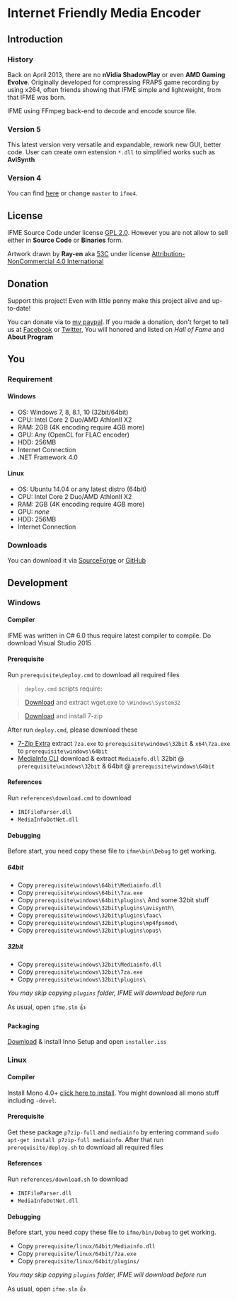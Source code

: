 # Internet Friendly Media Encoder
## Introduction
### History
Back on April 2013, there are no **nVidia ShadowPlay** or even **AMD Gaming Evolve**. Originally developed for compressing FRAPS game recording by using x264, often friends showing that IFME simple and lightweight, from that IFME was born.

IFME using FFmpeg back-end to decode and encode source file.

### Version 5
This latest version very versatile and expandable, rework new GUI, better code. User can create own extension `*.dll` to simplified works such as **AviSynth**

### Version 4
You can find [here](https://github.com/Anime4000/IFME/tree/ifme4) or change `master` to `ifme4`.

## License
IFME Source Code under license [GPL 2.0](http://choosealicense.com/licenses/gpl-2.0/). However you are not allow to sell either in **Source Code** or **Binaries** form.

Artwork drawn by **Ray-en** aka [53C](http://53c.deviantart.com/) under license [Attribution-NonCommercial 4.0 International](http://creativecommons.org/licenses/by-nc/4.0/)

## Donation
Support this project! Even with little penny make this project alive and up-to-date!

You can donate via to [my paypal](https://www.paypal.com/cgi-bin/webscr?cmd=_s-xclick&hosted_button_id=4CKYN7X3DGA7U). If you made a donation, don't forget to tell us at [Facebook](https://www.facebook.com/internetfriendlymediaencoder) or  [Twitter](https://twitter.com/Anime4000), You will honored and listed on *Hall of Fame* and **About Program**

## You
### Requirement
#### Windows
* OS: Windows 7, 8, 8.1, 10 (32bit/64bit)
* CPU: Intel Core 2 Duo/AMD AthlonII X2
* RAM: 2GB (4K encoding require 4GB more)
* GPU: Any (OpenCL for FLAC encoder)
* HDD: 256MB
* Internet Connection
* .NET Framework 4.0

#### Linux
* OS: Ubuntu 14.04 or any latest distro (64bit)
* CPU: Intel Core 2 Duo/AMD AthlonII X2
* RAM: 2GB (4K encoding require 4GB more)
* GPU: *none*
* HDD: 256MB
* Internet Connection

### Downloads
You can download it via [SourceForge](https://sourceforge.net/projects/ifme/files/latest/download) or [GitHub](https://github.com/Anime4000/IFME/releases/latest)

## Development
### Windows
#### Compiler
IFME was written in C# 6.0 thus require latest compiler to compile. Do download Visual Studio 2015

#### Prerequisite
Run `prerequisite\deploy.cmd` to download all required files

> `deploy.cmd` scripts require:

> [Download](http://nebm.ist.utl.pt/~glopes/wget/) and extract wget.exe to `\Windows\System32`

> [Download](http://www.7-zip.org/download.html) and install 7-zip

After run `deploy.cmd`, please download these

* [7-Zip Extra](http://www.7-zip.org/download.html) extract `7za.exe` to `prerequisite\windows\32bit` & `x64\7za.exe` to `prerequisite\windows\64bit`
* [MediaInfo CLI](https://mediaarea.net/en/MediaInfo/Download/Windows) download & extract `Mediainfo.dll` 32bit @ `prerequisite\windows\32bit` & 64bit @ `prerequisite\windows\64bit`

#### References
Run `references\download.cmd` to download

* `INIFileParser.dll`
* `MediaInfoDotNet.dll`

#### Debugging
Before start, you need copy these file to `ifme\bin\Debug` to get working.

##### 64bit
* Copy `prerequisite\windows\64bit\Mediainfo.dll`
* Copy `prerequisite\windows\64bit\7za.exe`
* Copy `prerequisite\windows\64bit\plugins\`
And some 32bit stuff
* Copy `prerequisite\windows\32bit\plugins\avisynth\`
* Copy `prerequisite\windows\32bit\plugins\faac\`
* Copy `prerequisite\windows\32bit\plugins\mp4fpsmod\`
* Copy `prerequisite\windows\32bit\plugins\opus\`

##### 32bit
* Copy `prerequisite\windows\32bit\Mediainfo.dll`
* Copy `prerequisite\windows\32bit\7za.exe`
* Copy `prerequisite\windows\32bit\plugins\`

*You may skip copying `plugins` folder, IFME will download before run*

As usual, open `ifme.sln` :+1:

#### Packaging
[Download](http://www.jrsoftware.org/isdl.php) & install Inno Setup and open `installer.iss`

### Linux
#### Compiler
Install Mono 4.0+ [click here to install](http://www.mono-project.com/download/#download-lin). You might download all mono stuff including `-devel`.

#### Prerequisite
Get these package `p7zip-full` and `mediainfo` by entering command `sudo apt-get install p7zip-full mediainfo`. After that run `prerequisite/deploy.sh` to download all required files

#### References
Run `references/download.sh` to download

* `INIFileParser.dll`
* `MediaInfoDotNet.dll`

#### Debugging
Before start, you need copy these file to `ifme/bin/Debug` to get working.

* Copy `prerequisite/linux/64bit/Mediainfo.dll`
* Copy `prerequisite/linux/64bit/7za.exe`
* Copy `prerequisite/linux/64bit/plugins/`

*You may skip copying `plugins` folder, IFME will download before run*

As usual, open `ifme.sln` :+1:
